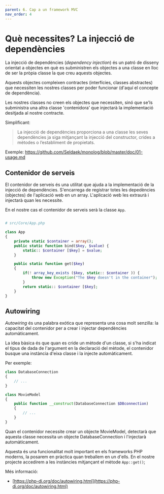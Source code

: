 ```yaml
---
parent: 6. Cap a un framework MVC
nav_order: 4
---
```


# Què necessites? La injecció de dependències

La injecció de dependències (_dependency injection_) és un patró de disseny orientat a objectes en
 què es subministren els objectes a una classe en lloc de ser la pròpia classe la que creu aquests objectes. 

Aquests objectes compleixen contractes (interfícies, classes abstractes) que necessiten les nostres
 classes per poder funcionar (d'aquí el concepte de dependència). 

Les nostres classes no creen els objectes que necessiten, sinó que se'ls subministra una altra 
classe 'contenidora' que injectarà la implementació desitjada al nostre contracte.

Simplificant:

> La injecció de dependències proporciona a una classe les seves dependències ja siga mitjançant la injecció del constructor, crides a mètodes o l’establiment de propietats.

Exemple:
https://github.com/Seldaek/monolog/blob/master/doc/01-usage.md

## Contenidor de serveis

El contenidor de serveis és una utilitat que ajuda a la implementació de la injecció de dependències. 
S'encarrega de registrar totes les depedències (objectes) de l'aplicació web en un array. L'aplicació web les extraurà i 
injectarà  quan les necessite.

En el nostre cas el contenidor de serveis serà la classe `App`. 

``` php

# src/Core/App.php

class App
{
    private static $container = array();
    public static function bind($key, $value) {
        static:: $container [$key] = $value;
    }

    public static function get($key)
    {
        if(! array_key_exists ($key, static:: $container )) {
            throw new Exception("The $key doesn't in the container");
        }
        return static:: $container [$key];
    }
}
```

## Autowiring

_Autowiring_ és una palabra exótica que representa una cosa molt senzilla: la capacitat del contenidor per a crear i 
injectar dependències automàticament.

La idea bàsica és que quan es cride un mètode d'un classe, si s'ha indicat el tipus de dada de l'argument en la 
declaració del mètode, el contenidor busque una instància d'eixa classe i 
la injecte automàticament. 

Per exemple:

```php
class DatabaseConnection
{
    // ...
}

class MovieModel
{
    public function __construct(DatabaseConnection $DBconnection)
    {
        // ...
    }
}
```

Quan el contenidor necessite crear un objecte MovieModel, detectarà que aquesta classe necessita un objecte 
DatabaseConnection i l'injectarà automàticament.

Aquesta és una funcionalitat molt important en els frameworks PHP moderns, la posarem en pràctica quan treballem en un d'ells. 
En el nostre projecte accedirem a les instàncies mitjançant el mètode `App::get()`; 

Més informació:
* [https://php-di.org/doc/autowiring.html](https://php-di.org/doc/autowiring.html)